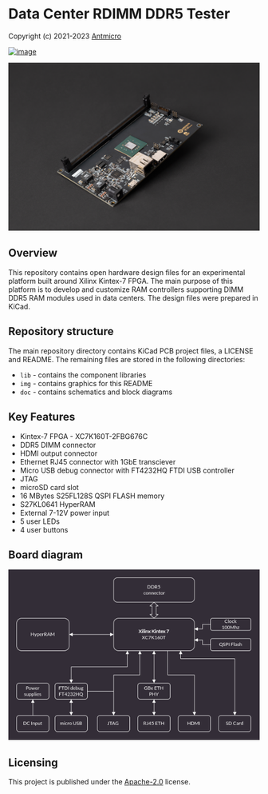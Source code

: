 # Data Center RDIMM DDR5 Tester

Copyright (c) 2021-2023 [Antmicro](https://www.antmicro.com)

[![image](https://img.shields.io/badge/View%20on-Antmicro%20Open%20Source%20Portal-332d37?style=flat-square)](https://opensource.antmicro.com/projects/ddr5-tester)

![](img/datacenter-rdimm-ddr5-tester.png)

## Overview

This repository contains open hardware design files for an experimental
platform built around Xilinx Kintex-7 FPGA. The main purpose of this
platform is to develop and customize RAM controllers supporting DIMM
DDR5 RAM modules used in data centers. The design files were prepared in
KiCad.

## Repository structure

The main repository directory contains KiCad PCB project files, a
LICENSE and README. The remaining files are stored in the following
directories:

-   `lib` - contains the component libraries
-   `img` - contains graphics for this README
-   `doc` - contains schematics and block diagrams

## Key Features

-   Kintex-7 FPGA - XC7K160T-2FBG676C
-   DDR5 DIMM connector
-   HDMI output connector
-   Ethernet RJ45 connector with 1GbE transciever
-   Micro USB debug connector with FT4232HQ FTDI USB controller
-   JTAG
-   microSD card slot
-   16 MBytes S25FL128S QSPI FLASH memory
-   S27KL0641 HyperRAM
-   External 7-12V power input
-   5 user LEDs
-   4 user buttons

## Board diagram

![Data Center RDIMM DDR5 Tester board diagram](doc/Data-Center-RDIMM-DDR5-Tester-block-diagram.png)

## Licensing

This project is published under the [Apache-2.0](LICENSE) license.
